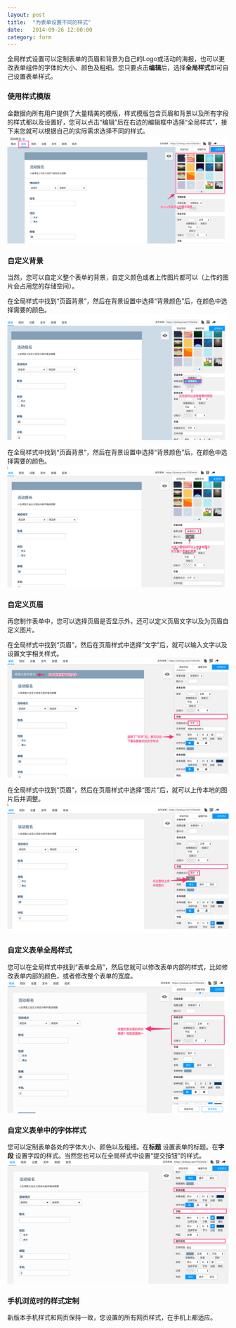 ```yaml
---
layout: post
title:  "为表单设置不同的样式"
date:   2014-09-26 12:00:00
category: form
---
```


全局样式设置可以定制表单的页眉和背景为自己的Logo或活动的海报，也可以更改表单组件的字体的大小、颜色及粗细。您只要点击**编辑**后，选择**全局样式**即可自己设置表单样式。

### 使用样式模版

金数据向所有用户提供了大量精美的模版，样式模版包含页眉和背景以及所有字段的样式都以及设置好，您可以点击“编辑”后在右边的编辑框中选择“全局样式”，接下来您就可以根据自己的实际需求选择不同的样式。
	![](/images/style-1.png)

### 自定义背景

当然，您可以自定义整个表单的背景，自定义颜色或者上传图片都可以（上传的图片会占用您的存储空间）。

在全局样式中找到“页面背景”，然后在背景设置中选择“背景颜色”后，在颜色中选择需要的颜色。
	![](/images/style-2.png)

在全局样式中找到“页面背景”，然后在背景设置中选择“背景颜色”后，在颜色中选择需要的颜色。
	![](/images/style-3.png)

### 自定义页眉

再您制作表单中，您可以选择页眉是否显示外，还可以定义页眉文字以及为页眉自定义图片。
	
在全局样式中找到“页眉”，然后在页眉样式中选择“文字”后，就可以输入文字以及设置文字相关样式。
	![](/images/style-4.png)

在全局样式中找到“页眉”，然后在页眉样式中选择“图片”后，就可以上传本地的图片后并调整。
	![](/images/style-5.png)

### 自定义表单全局样式

您可以在全局样式中找到“表单全局”，然后您就可以修改表单内部的样式，比如修改表单内部的颜色，或者修改整个表单的宽度。
	![](/images/style-6.png)

### 自定义表单中的字体样式

您可以定制表单各处的字体大小、颜色以及粗细。在**标题** 设置表单的标题。在**字段** 设置字段的样式。当然您也可以在全局样式中设置“提交按钮”的样式。
	![](/images/style-7.png)

### 手机浏览时的样式定制

新版本手机样式和网页保持一致，您设置的所有网页样式，在手机上都适应。


